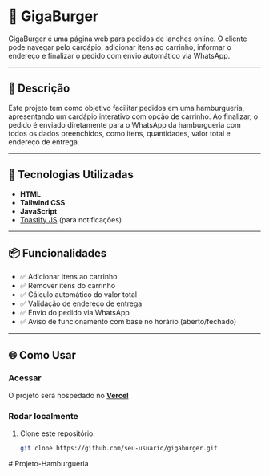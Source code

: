 # 🍔 GigaBurger

GigaBurger é uma página web para pedidos de lanches online. O cliente pode navegar pelo cardápio, adicionar itens ao carrinho, informar o endereço e finalizar o pedido com envio automático via WhatsApp.

---

## 🧾 Descrição

Este projeto tem como objetivo facilitar pedidos em uma hamburgueria, apresentando um cardápio interativo com opção de carrinho. Ao finalizar, o pedido é enviado diretamente para o WhatsApp da hamburgueria com todos os dados preenchidos, como itens, quantidades, valor total e endereço de entrega.

---

## 🚀 Tecnologias Utilizadas

- **HTML**
- **Tailwind CSS**
- **JavaScript**
- [Toastify JS](https://github.com/apvarun/toastify-js) (para notificações)

---

## 📦 Funcionalidades

- ✅ Adicionar itens ao carrinho  
- ✅ Remover itens do carrinho  
- ✅ Cálculo automático do valor total  
- ✅ Validação de endereço de entrega  
- ✅ Envio do pedido via WhatsApp  
- ✅ Aviso de funcionamento com base no horário (aberto/fechado)  

---

## 🌐 Como Usar

### Acessar

O projeto será hospedado no **[Vercel](https://vercel.com/)** 

### Rodar localmente

1. Clone este repositório:
   ```bash
   git clone https://github.com/seu-usuario/gigaburger.git
#   P r o j e t o - H a m b u r g u e r i a  
 